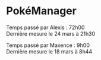 # PokéManager

Temps passé par Alexis : 72h00
<br>
Dernière mesure le 24 mars à 21h30

Temps passé par Maxence : 9h00
<br>
Dernière mesure le 18 mars à 8h44
